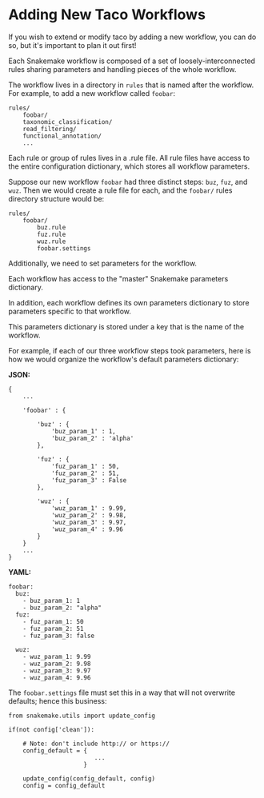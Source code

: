 # Adding New Taco Workflows

If you wish to extend or modify taco by 
adding a new workflow, you can do so,
but it's important to plan it out first!

Each Snakemake workflow is composed of 
a set of loosely-interconnected rules 
sharing parameters and handling pieces 
of the whole workflow.

The workflow lives in a directory 
in `rules` that is named after the 
workflow. For example, to add a new
workflow called `foobar`:

```text
rules/
    foobar/
    taxonomic_classification/
    read_filtering/
    functional_annotation/
    ...
```

Each rule or group of rules lives in a 
.rule file. All rule files have access
to the entire configuration dictionary,
which stores all workflow parameters.

Suppose our new workflow `foobar` had 
three distinct steps: `buz`, `fuz`, and `wuz`.
Then we would create a rule file for each,
and the `foobar/` rules directory structure
would be:

```text
rules/
    foobar/
        buz.rule
        fuz.rule
        wuz.rule
        foobar.settings
```

Additionally, we need to set parameters for the workflow.

Each workflow has access to the "master" Snakemake
parameters dictionary. 

In addition, each workflow defines its own parameters dictionary
to store parameters specific to that workflow.

This parameters dictionary is stored under a key that is the name 
of the workflow.

For example, if each of our three workflow steps took 
parameters, here is how we would organize the 
workflow's default parameters dictionary:

**JSON:**

```text
{
    ...

    'foobar' : {

        'buz' : {
            'buz_param_1' : 1,
            'buz_param_2' : 'alpha'
        },

        'fuz' : {
            'fuz_param_1' : 50,
            'fuz_param_2' : 51,
            'fuz_param_3' : False
        },

        'wuz' : {
            'wuz_param_1' : 9.99,
            'wuz_param_2' : 9.98,
            'wuz_param_3' : 9.97,
            'wuz_param_4' : 9.96
        }
    }
    ...
}
```

**YAML:**

```text
foobar:
  buz:
    - buz_param_1: 1
    - buz_param_2: "alpha"
  fuz:
    - fuz_param_1: 50
    - fuz_param_2: 51
    - fuz_param_3: false

  wuz:
    - wuz_param_1: 9.99
    - wuz_param_2: 9.98
    - wuz_param_3: 9.97
    - wuz_param_4: 9.96
```

The `foobar.settings` file must set this 
in a way that will not overwrite defaults;
hence this business:

```
from snakemake.utils import update_config

if(not config['clean']):

    # Note: don't include http:// or https://
    config_default = { 
                        ... 
                     }

    update_config(config_default, config)
    config = config_default
```

